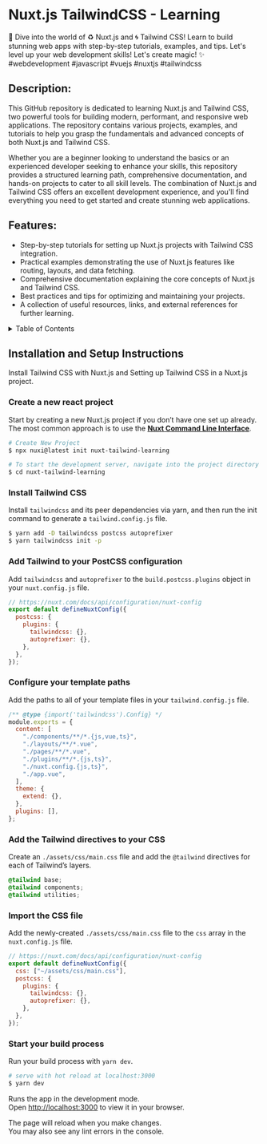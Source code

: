# Nuxt.js TailwindCSS - Learning

🚀 Dive into the world of ♻️ Nuxt.js and 🌀 Tailwind CSS! Learn to build stunning web apps with step-by-step tutorials, examples, and tips. Let's level up your web development skills! Let's create magic! ✨ #webdevelopment #javascript #vuejs #nuxtjs #tailwindcss

## Description:

This GitHub repository is dedicated to learning Nuxt.js and Tailwind CSS, two powerful tools for building modern, performant, and responsive web applications. The repository contains various projects, examples, and tutorials to help you grasp the fundamentals and advanced concepts of both Nuxt.js and Tailwind CSS.

Whether you are a beginner looking to understand the basics or an experienced developer seeking to enhance your skills, this repository provides a structured learning path, comprehensive documentation, and hands-on projects to cater to all skill levels. The combination of Nuxt.js and Tailwind CSS offers an excellent development experience, and you'll find everything you need to get started and create stunning web applications.

## Features:

- Step-by-step tutorials for setting up Nuxt.js projects with Tailwind CSS integration.
- Practical examples demonstrating the use of Nuxt.js features like routing, layouts, and data fetching.
- Comprehensive documentation explaining the core concepts of Nuxt.js and Tailwind CSS.
- Best practices and tips for optimizing and maintaining your projects.
- A collection of useful resources, links, and external references for further learning.

<!-- TABLE OF CONTENTS -->
<details>
  <summary>Table of Contents</summary>
  <ol>
    <li>
      <a href="#installation-and-setup-instructions">Installation and Setup Instructions</a>
      <ul>
        <li><a href="#create-your-project">Create your project with yarn</a></li>
        <li><a href="#install-tailwind-css-with-prettier-plugin">Install Tailwind CSS with Prettier plugin</a></li>
        <li><a href="#add-tailwind-to-your-postcss-configuration">Add Tailwind to your PostCSS configuration</a></li>
        <li><a href="#configure-your-template-paths">Configure your template paths</a></li>
        <li><a href="#add-the-tailwind-directives-to-your-css">Add the Tailwind directives to your CSS</a></li>
        <li><a href="#import-the-css-file">Import the CSS file</a></li>
        <li><a href="#start-your-build-process">Start your build process</a></li>
      </ul>
    </li>
  </ol>
</details>

<!-- INSTALLATION AND SETUP INSTRUCTIONS -->

## Installation and Setup Instructions

Install Tailwind CSS with Nuxt.js and Setting up Tailwind CSS in a Nuxt.js project.

### Create a new react project

Start by creating a new Nuxt.js project if you don’t have one set up already. The most common approach is to use the [**Nuxt Command Line Interface**](https://nuxt.com/docs/getting-started/installation).

```bash
# Create New Project
$ npx nuxi@latest init nuxt-tailwind-learning

# To start the development server, navigate into the project directory
$ cd nuxt-tailwind-learning
```

### Install Tailwind CSS

Install `tailwindcss` and its peer dependencies via yarn, and then run the init command to generate a `tailwind.config.js` file.

```bash
$ yarn add -D tailwindcss postcss autoprefixer
$ yarn tailwindcss init -p
```

### Add Tailwind to your PostCSS configuration

Add `tailwindcss` and `autoprefixer` to the `build.postcss.plugins` object in your `nuxt.config.js` file.

```js
// https://nuxt.com/docs/api/configuration/nuxt-config
export default defineNuxtConfig({
  postcss: {
    plugins: {
      tailwindcss: {},
      autoprefixer: {},
    },
  },
});
```

### Configure your template paths

Add the paths to all of your template files in your `tailwind.config.js` file.

```js
/** @type {import('tailwindcss').Config} */
module.exports = {
  content: [
    "./components/**/*.{js,vue,ts}",
    "./layouts/**/*.vue",
    "./pages/**/*.vue",
    "./plugins/**/*.{js,ts}",
    "./nuxt.config.{js,ts}",
    "./app.vue",
  ],
  theme: {
    extend: {},
  },
  plugins: [],
};
```

### Add the Tailwind directives to your CSS

Create an `./assets/css/main.css` file and add the `@tailwind` directives for each of Tailwind’s layers.

```css
@tailwind base;
@tailwind components;
@tailwind utilities;
```

### Import the CSS file

Add the newly-created `./assets/css/main.css` file to the `css` array in the `nuxt.config.js` file.

```js
// https://nuxt.com/docs/api/configuration/nuxt-config
export default defineNuxtConfig({
  css: ["~/assets/css/main.css"],
  postcss: {
    plugins: {
      tailwindcss: {},
      autoprefixer: {},
    },
  },
});
```

### Start your build process

Run your build process with `yarn dev`.

```bash
# serve with hot reload at localhost:3000
$ yarn dev
```

Runs the app in the development mode.\
Open [http://localhost:3000](http://localhost:3000) to view it in your browser.

The page will reload when you make changes.\
You may also see any lint errors in the console.
